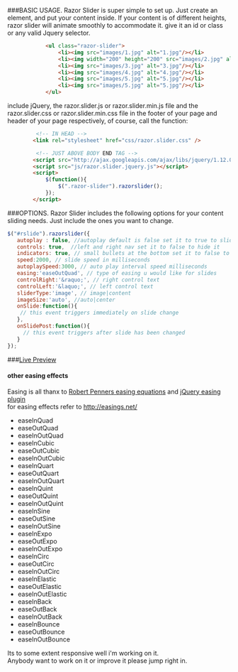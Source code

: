 ###BASIC USAGE.
Razor Slider is super simple to set up. Just create an element, and put your content inside. If your content is of different heights, razor slider will animate smoothly to accommodate it.
give it an id or class or any valid Jquery selector.
```HTML
            <ul class="razor-slider">
                <li><img src="images/1.jpg" alt="1.jpg"/></li>
                <li><img width="200" height="200" src="images/2.jpg" alt="2.jpg"/></li>
                <li><img src="images/3.jpg" alt="3.jpg"/></li>
                <li><img src="images/4.jpg" alt="4.jpg"/></li>
                <li><img src="images/5.jpg" alt="5.jpg"/></li>
                <li><img src="images/5.jpg" alt="5.jpg"/></li>
            </ul>
```
include jQuery, the razor.slider.js or razor.slider.min.js file and the razor.slider.css or razor.slider.min.css file in the footer of your page and header of your page respectively, of course, call the function:

```HTML 
         <!-- IN HEAD -->
        <link rel="stylesheet" href="css/razor.slider.css" />

         <!-- JUST ABOVE BODY END TAG -->
        <script src="http://ajax.googleapis.com/ajax/libs/jquery/1.12.0/jquery.min.js"></script>
        <script src="js/razor.slider.jquery.js"></script>
        <script>
            $(function(){
                $(".razor-slider").razorslider();
            });    
        </script>
```

###OPTIONS.
Razor Slider includes the following options for your content sliding needs. Just include the ones you want to change.

```javascript
$("#rslide").razorslider({
   autoplay : false, //autoplay default is false set it to true to slide auto
   controls: true,  //left and right nav set it to false to hide it
   indicators: true, // small bullets at the bottom set it to false to hide it
   speed:2000, // slide speed in milliseconds
   autoplaySpeed:3000, // auto play interval speed milliseconds
   easing:'easeOutQuad', // type of easing u would like for slides
   controlRight:'&raquo;', // right control text
   controlLeft:'&laquo;', // left control text
   sliderType:'image', // image|content
   imageSize:'auto', //auto|center
   onSlide:function(){
    // this event triggers immediately on slide change
   },  
   onSlidePost:function(){
     // this event triggers after slide has been changed
   }
});
```
###<a href="https://riazxrazor.github.io/">Live Preview</a>
#### other easing effects

Easing is all thanx to   <a href="http://www.robertpenner.com/easing/">Robert Penners easing equations</a> 
and <a href="http://gsgd.co.uk/sandbox/jquery/easing/">jQuery easing plugin</a>
<br>for easing effects refer to http://easings.net/


* easeInQuad
* easeOutQuad
* easeInOutQuad
* easeInCubic
* easeOutCubic
* easeInOutCubic
* easeInQuart
* easeOutQuart
* easeInOutQuart
* easeInQuint
* easeOutQuint
* easeInOutQuint
* easeInSine
* easeOutSine
* easeInOutSine
* easeInExpo
* easeOutExpo
* easeInOutExpo
* easeInCirc
* easeOutCirc
* easeInOutCirc
* easeInElastic
* easeOutElastic
* easeInOutElastic
* easeInBack
* easeOutBack
* easeInOutBack
* easeInBounce
* easeOutBounce
* easeInOutBounce


Its to some extent responsive well i'm working on it.<br>
Anybody want to work on it or improve it please jump right in.
